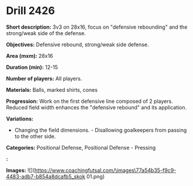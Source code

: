 # Drill 2426

**Short description:**
3v3 on 28x16, focus on "defensive rebounding" and the strong/weak side of the defense.

**Objectives:**
Defensive rebound, strong/weak side defense.

**Area (mxm):**
28x16

**Duration (min):**
12-15

**Number of players:**
All players.

**Materials:**
Balls, marked shirts, cones

**Progression:**
Work on the first defensive line composed of 2 players. Reduced field width enhances the "defensive rebound" and its application.

**Variations:**
- Changing the field dimensions. - Disallowing goalkeepers from passing to the other side.

**Categories:**
Positional Defense, Positional Defense - Pressing

**:**


**Images:**
![](https://www.coachingfutsal.com/\images\77a54b35-f9c9-4483-adb7-b854a8dcafb5_skok 01.png)

